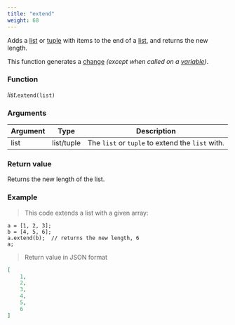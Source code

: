 ```yaml
---
title: "extend"
weight: 68
---
```


Adds a [list](..) or [tuple](../../tuple) with items to the end of a [list](..), and returns the new length.

This function generates a [change](../../../overview/changes) *(except when called on a [variable](../../../overview/variable))*.

### Function

*list*.`extend(list)`

### Arguments

Argument | Type | Description
-------- | ---- | -----------
list | list/tuple | The `list` or `tuple` to extend the `list` with.

### Return value

Returns the new length of the list.

### Example

> This code extends a list with a given array:

```thingsdb,json_response
a = [1, 2, 3];
b = [4, 5, 6];
a.extend(b);  // returns the new length, 6
a;
```

> Return value in JSON format

```json
[
    1,
    2,
    3,
    4,
    5,
    6
]
```
